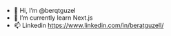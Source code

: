 - 👋 Hi, I’m @berqtguzel
- 🌱 I’m currently learn Next.js
- 📫 Linkedin https://www.linkedin.com/in/beratguzell/

